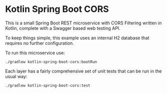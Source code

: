 # Kotlin Spring Boot CORS

This is a small Spring Boot REST microservice with CORS Filtering written in Kotlin, complete
with a Swagger based web testing API.

To keep things simple, this example uses an internal H2 database that
requires no further configuration.

To run this microservice use:

    ./gradlew kotlin-spring-boot-cors:bootRun

Each layer has a fairly comprehensive set of unit tests that can be run
in the usual way:

    ./gradlew kotlin-spring-boot-cors:test


